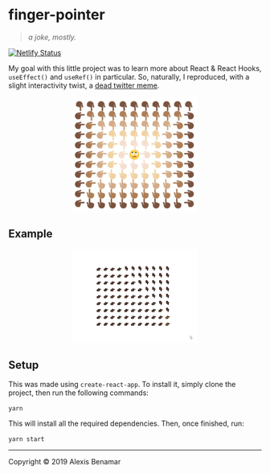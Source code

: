 # finger-pointer

>_a joke, mostly._

[![Netlify Status](https://api.netlify.com/api/v1/badges/60d1f541-ca36-4245-81f3-14dc4004ebbb/deploy-status)](https://app.netlify.com/sites/finger-pointer/deploys)

My goal with this little project was to learn more about React & React Hooks, `useEffect()` and `useRef()` in particular. So, naturally, I reproduced, with a slight interactivity twist, a [dead twitter meme](https://knowyourmeme.com/memes/cascading-pointing-hand-emoji-copypasta).

<div align=center>
  <img width="250" src="https://raw.githubusercontent.com/alexis-benamar/finger-pointer/master/meme.png">
</div>

## Example

<div align=center>
  <img width="250" src="https://raw.githubusercontent.com/alexis-benamar/finger-pointer/master/example.gif">
</div>

## Setup

This was made using `create-react-app`. To install it, simply clone the project, then run the following commands:

```
yarn
```

This will install all the required dependencies. Then, once finished, run:

```
yarn start
```

---

Copyright ©­­ 2019 Alexis Benamar
